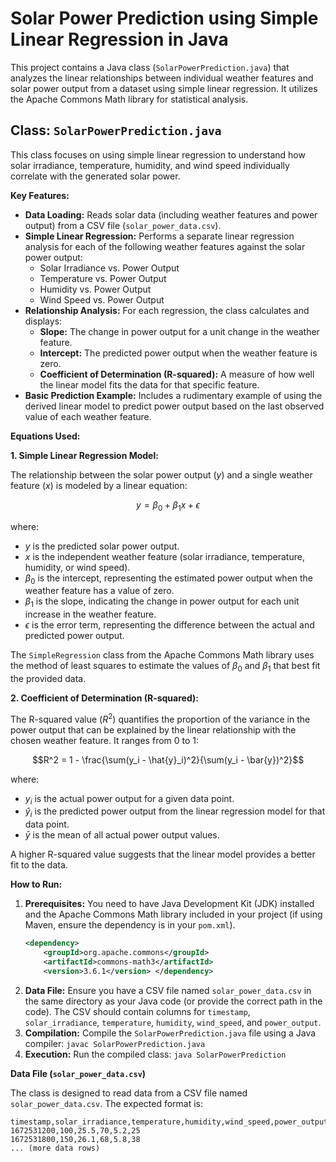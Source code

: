 # Solar Power Prediction using Simple Linear Regression in Java

This project contains a Java class (`SolarPowerPrediction.java`) that analyzes the linear relationships between individual weather features and solar power output from a dataset using simple linear regression. It utilizes the Apache Commons Math library for statistical analysis.

## Class: `SolarPowerPrediction.java`

This class focuses on using simple linear regression to understand how solar irradiance, temperature, humidity, and wind speed individually correlate with the generated solar power.

**Key Features:**

* **Data Loading:** Reads solar data (including weather features and power output) from a CSV file (`solar_power_data.csv`).
* **Simple Linear Regression:** Performs a separate linear regression analysis for each of the following weather features against the solar power output:
    * Solar Irradiance vs. Power Output
    * Temperature vs. Power Output
    * Humidity vs. Power Output
    * Wind Speed vs. Power Output
* **Relationship Analysis:** For each regression, the class calculates and displays:
    * **Slope:** The change in power output for a unit change in the weather feature.
    * **Intercept:** The predicted power output when the weather feature is zero.
    * **Coefficient of Determination (R-squared):** A measure of how well the linear model fits the data for that specific feature.
* **Basic Prediction Example:** Includes a rudimentary example of using the derived linear model to predict power output based on the last observed value of each weather feature.

**Equations Used:**

**1. Simple Linear Regression Model:**

The relationship between the solar power output ($y$) and a single weather feature ($x$) is modeled by a linear equation:

$$y = \beta_0 + \beta_1 x + \epsilon$$

where:
* $y$ is the predicted solar power output.
* $x$ is the independent weather feature (solar irradiance, temperature, humidity, or wind speed).
* $\beta_0$ is the intercept, representing the estimated power output when the weather feature has a value of zero.
* $\beta_1$ is the slope, indicating the change in power output for each unit increase in the weather feature.
* $\epsilon$ is the error term, representing the difference between the actual and predicted power output.

The `SimpleRegression` class from the Apache Commons Math library uses the method of least squares to estimate the values of $\beta_0$ and $\beta_1$ that best fit the provided data.

**2. Coefficient of Determination (R-squared):**

The R-squared value ($R^2$) quantifies the proportion of the variance in the power output that can be explained by the linear relationship with the chosen weather feature. It ranges from 0 to 1:

$$R^2 = 1 - \frac{\sum(y_i - \hat{y}_i)^2}{\sum(y_i - \bar{y})^2}$$

where:
* $y_i$ is the actual power output for a given data point.
* $\hat{y}_i$ is the predicted power output from the linear regression model for that data point.
* $\bar{y}$ is the mean of all actual power output values.

A higher R-squared value suggests that the linear model provides a better fit to the data.

**How to Run:**

1.  **Prerequisites:** You need to have Java Development Kit (JDK) installed and the Apache Commons Math library included in your project (if using Maven, ensure the dependency is in your `pom.xml`).
    ```xml
    <dependency>
        <groupId>org.apache.commons</groupId>
        <artifactId>commons-math3</artifactId>
        <version>3.6.1</version> </dependency>
    ```
2.  **Data File:** Ensure you have a CSV file named `solar_power_data.csv` in the same directory as your Java code (or provide the correct path in the code). The CSV should contain columns for `timestamp`, `solar_irradiance`, `temperature`, `humidity`, `wind_speed`, and `power_output`.
3.  **Compilation:** Compile the `SolarPowerPrediction.java` file using a Java compiler: `javac SolarPowerPrediction.java`
4.  **Execution:** Run the compiled class: `java SolarPowerPrediction`

**Data File (`solar_power_data.csv`)**

The class is designed to read data from a CSV file named `solar_power_data.csv`. The expected format is:

```csv
timestamp,solar_irradiance,temperature,humidity,wind_speed,power_output
1672531200,100,25.5,70,5.2,25
1672531800,150,26.1,68,5.8,38
... (more data rows)